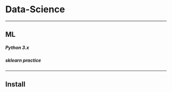 # Data-Science
----------
## ML
##### Python 3.x
##### sklearn practice
----------
## Install
#####
